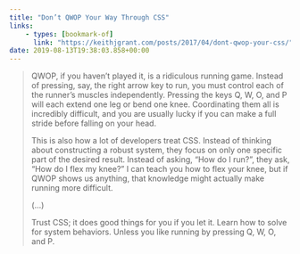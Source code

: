 ```yaml
---
title: "Don’t QWOP Your Way Through CSS"
links:
    - types: [bookmark-of]
      link: "https://keithjgrant.com/posts/2017/04/dont-qwop-your-css/"
date: 2019-08-13T19:38:03.858+00:00
---
```


> QWOP, if you haven’t played it, is a ridiculous running game. Instead of pressing, say, the right arrow key to run, you must control each of the runner’s muscles independently. Pressing the keys Q, W, O, and P will each extend one leg or bend one knee. Coordinating them all is incredibly difficult, and you are usually lucky if you can make a full stride before falling on your head.
>
> This is also how a lot of developers treat CSS. Instead of thinking about constructing a robust system, they focus on only one specific part of the desired result. Instead of asking, “How do I run?”, they ask, “How do I flex my knee?” I can teach you how to flex your knee, but if QWOP shows us anything, that knowledge might actually make running more difficult.
> 
> (...)
> 
> Trust CSS; it does good things for you if you let it. Learn how to solve for system behaviors. Unless you like running by pressing Q, W, O, and P.